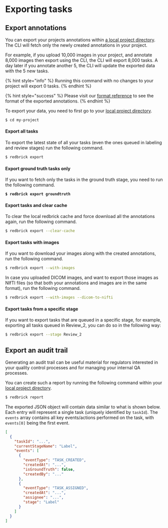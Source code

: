 # Exporting tasks

## Export annotations

You can export your projects annotations within [a local project directory](creating-and-cloning-projects.md). The CLI will fetch only the newly created annotations in your project.

For example, if you upload 10,000 images in your project, and annotate 8,000 images then export using the CLI, the CLI will export 8,000 tasks. A day later if you annotate another 5, the CLI will update the exported data with the 5 new tasks.

{% hint style="info" %}
Running this command with no changes to your project will export 0 tasks.&#x20;
{% endhint %}

{% hint style="success" %}
Please visit our [format reference](../reference/export-annotation-format.md) to see the format of the exported annotations.
{% endhint %}

To export your data, you need to first go to your [local project directory](creating-and-cloning-projects.md).

```bash
$ cd my-project
```

#### Export all tasks

To export the latest state of all your tasks (even the ones queued in labeling and review stages) run the following command.&#x20;

```bash
$ redbrick export
```

#### Export ground truth tasks only

If you want to fetch only the tasks in the ground truth stage, you need to run the following command.

<pre class="language-bash"><code class="lang-bash"><strong>$ redbrick export groundtruth
</strong></code></pre>

#### Export tasks and clear cache

To clear the local redbrick cache and force download all the annotations again, run the following command.&#x20;

```bash
$ redbrick export --clear-cache
```

#### Export tasks with images

If you want to download your images along with the created annotations, run the following command.&#x20;

```bash
$ redbrick export --with-images
```

In case you uploaded DICOM images, and want to export those images as NIfTI files (so that both your annotations and images are in the same format), run the following command.

```bash
$ redbrick export --with-images --dicom-to-nifti
```

#### Export tasks from a specific stage

If you want to export tasks that are queued in a specific stage, for example, exporting all tasks queued in Review\_2, you can do so in the following way:

```bash
$ redbrick export --stage Review_2
```

## Export an audit trail

Generating an audit trail can be useful material for regulators interested in your quality control processes and for managing your internal QA processes.&#x20;

You can create such a report by running the following command within your [local project directory](creating-and-cloning-projects.md).

```bash
$ redbrick report
```

The exported JSON object will contain data similar to what is shown below. Each entry will represent a single task (uniquely identified by `taskId`). The `events` array contains all key events/actions performed on the task, with `events[0]` being the first event.

```json
[
  {
    "taskId": "...",
    "currentStageName": "Label",
    "events": [
      {
        "eventType": "TASK_CREATED",
        "createdAt": "...",
        "isGroundTruth": false,
        "createdBy": "..."
      },
      {
        "eventType": "TASK_ASSIGNED",
        "createdAt": "...",
        "assignee": "...",
        "stage": "Label"
      }
    ]
  }
]
```
